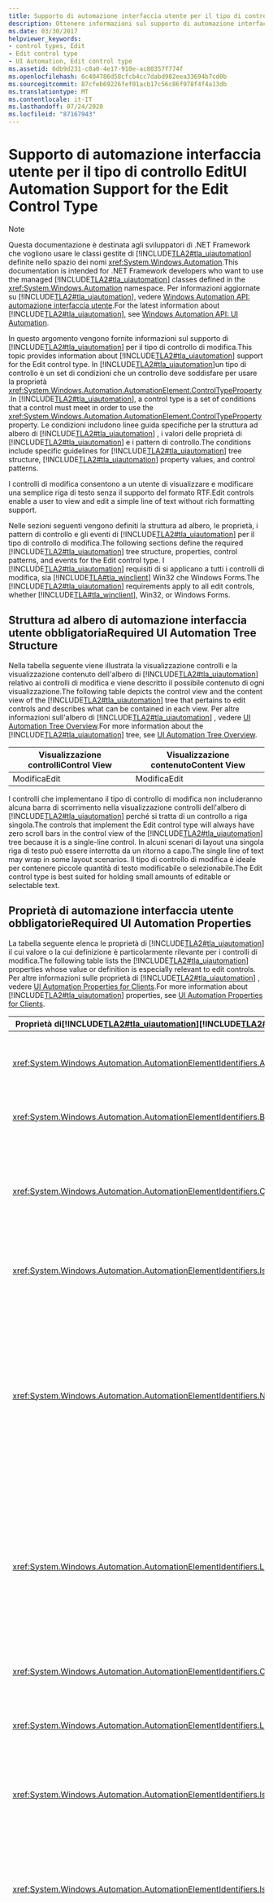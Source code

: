```yaml
---
title: Supporto di automazione interfaccia utente per il tipo di controllo Edit
description: Ottenere informazioni sul supporto di automazione interfaccia utente per il tipo di controllo Edit. Informazioni sulla struttura ad albero, le proprietà, i pattern di controllo e gli eventi di richiesti.
ms.date: 03/30/2017
helpviewer_keywords:
- control types, Edit
- Edit control type
- UI Automation, Edit control type
ms.assetid: 6db9d231-c0a0-4e17-910e-ac80357f774f
ms.openlocfilehash: 6c404786d58cfcb4cc7dabd982eea33694b7cd0b
ms.sourcegitcommit: 87cfeb69226fef01acb17c56c86f978f4f4a13db
ms.translationtype: MT
ms.contentlocale: it-IT
ms.lasthandoff: 07/24/2020
ms.locfileid: "87167943"
---
```

# <a name="ui-automation-support-for-the-edit-control-type"></a><span data-ttu-id="fb856-104">Supporto di automazione interfaccia utente per il tipo di controllo Edit</span><span class="sxs-lookup"><span data-stu-id="fb856-104">UI Automation Support for the Edit Control Type</span></span>

> [!NOTE]
> <span data-ttu-id="fb856-105">Questa documentazione è destinata agli sviluppatori di .NET Framework che vogliono usare le classi gestite di [!INCLUDE[TLA2#tla_uiautomation](../../../includes/tla2sharptla-uiautomation-md.md)] definite nello spazio dei nomi <xref:System.Windows.Automation>.</span><span class="sxs-lookup"><span data-stu-id="fb856-105">This documentation is intended for .NET Framework developers who want to use the managed [!INCLUDE[TLA2#tla_uiautomation](../../../includes/tla2sharptla-uiautomation-md.md)] classes defined in the <xref:System.Windows.Automation> namespace.</span></span> <span data-ttu-id="fb856-106">Per informazioni aggiornate su [!INCLUDE[TLA2#tla_uiautomation](../../../includes/tla2sharptla-uiautomation-md.md)], vedere [Windows Automation API: automazione interfaccia utente](/windows/win32/winauto/entry-uiauto-win32).</span><span class="sxs-lookup"><span data-stu-id="fb856-106">For the latest information about [!INCLUDE[TLA2#tla_uiautomation](../../../includes/tla2sharptla-uiautomation-md.md)], see [Windows Automation API: UI Automation](/windows/win32/winauto/entry-uiauto-win32).</span></span>

<span data-ttu-id="fb856-107">In questo argomento vengono fornite informazioni sul supporto di [!INCLUDE[TLA2#tla_uiautomation](../../../includes/tla2sharptla-uiautomation-md.md)] per il tipo di controllo di modifica.</span><span class="sxs-lookup"><span data-stu-id="fb856-107">This topic provides information about [!INCLUDE[TLA2#tla_uiautomation](../../../includes/tla2sharptla-uiautomation-md.md)] support for the Edit control type.</span></span> <span data-ttu-id="fb856-108">In [!INCLUDE[TLA2#tla_uiautomation](../../../includes/tla2sharptla-uiautomation-md.md)]un tipo di controllo è un set di condizioni che un controllo deve soddisfare per usare la proprietà <xref:System.Windows.Automation.AutomationElement.ControlTypeProperty> .</span><span class="sxs-lookup"><span data-stu-id="fb856-108">In [!INCLUDE[TLA2#tla_uiautomation](../../../includes/tla2sharptla-uiautomation-md.md)], a control type is a set of conditions that a control must meet in order to use the <xref:System.Windows.Automation.AutomationElement.ControlTypeProperty> property.</span></span> <span data-ttu-id="fb856-109">Le condizioni includono linee guida specifiche per la struttura ad albero di [!INCLUDE[TLA2#tla_uiautomation](../../../includes/tla2sharptla-uiautomation-md.md)] , i valori delle proprietà di [!INCLUDE[TLA2#tla_uiautomation](../../../includes/tla2sharptla-uiautomation-md.md)] e i pattern di controllo.</span><span class="sxs-lookup"><span data-stu-id="fb856-109">The conditions include specific guidelines for [!INCLUDE[TLA2#tla_uiautomation](../../../includes/tla2sharptla-uiautomation-md.md)] tree structure, [!INCLUDE[TLA2#tla_uiautomation](../../../includes/tla2sharptla-uiautomation-md.md)] property values, and control patterns.</span></span>

<span data-ttu-id="fb856-110">I controlli di modifica consentono a un utente di visualizzare e modificare una semplice riga di testo senza il supporto del formato RTF.</span><span class="sxs-lookup"><span data-stu-id="fb856-110">Edit controls enable a user to view and edit a simple line of text without rich formatting support.</span></span>

<span data-ttu-id="fb856-111">Nelle sezioni seguenti vengono definiti la struttura ad albero, le proprietà, i pattern di controllo e gli eventi di [!INCLUDE[TLA2#tla_uiautomation](../../../includes/tla2sharptla-uiautomation-md.md)] per il tipo di controllo di modifica.</span><span class="sxs-lookup"><span data-stu-id="fb856-111">The following sections define the required [!INCLUDE[TLA2#tla_uiautomation](../../../includes/tla2sharptla-uiautomation-md.md)] tree structure, properties, control patterns, and events for the Edit control type.</span></span> <span data-ttu-id="fb856-112">I [!INCLUDE[TLA2#tla_uiautomation](../../../includes/tla2sharptla-uiautomation-md.md)] requisiti di si applicano a tutti i controlli di modifica, sia [!INCLUDE[TLA#tla_winclient](../../../includes/tlasharptla-winclient-md.md)] Win32 che Windows Forms.</span><span class="sxs-lookup"><span data-stu-id="fb856-112">The [!INCLUDE[TLA2#tla_uiautomation](../../../includes/tla2sharptla-uiautomation-md.md)] requirements apply to all edit controls, whether [!INCLUDE[TLA#tla_winclient](../../../includes/tlasharptla-winclient-md.md)], Win32, or Windows Forms.</span></span>

<a name="Required_UI_Automation_Tree_Structure"></a>

## <a name="required-ui-automation-tree-structure"></a><span data-ttu-id="fb856-113">Struttura ad albero di automazione interfaccia utente obbligatoria</span><span class="sxs-lookup"><span data-stu-id="fb856-113">Required UI Automation Tree Structure</span></span>

<span data-ttu-id="fb856-114">Nella tabella seguente viene illustrata la visualizzazione controlli e la visualizzazione contenuto dell'albero di [!INCLUDE[TLA2#tla_uiautomation](../../../includes/tla2sharptla-uiautomation-md.md)] relativo ai controlli di modifica e viene descritto il possibile contenuto di ogni visualizzazione.</span><span class="sxs-lookup"><span data-stu-id="fb856-114">The following table depicts the control view and the content view of the [!INCLUDE[TLA2#tla_uiautomation](../../../includes/tla2sharptla-uiautomation-md.md)] tree that pertains to edit controls and describes what can be contained in each view.</span></span> <span data-ttu-id="fb856-115">Per altre informazioni sull'albero di [!INCLUDE[TLA2#tla_uiautomation](../../../includes/tla2sharptla-uiautomation-md.md)] , vedere [UI Automation Tree Overview](ui-automation-tree-overview.md).</span><span class="sxs-lookup"><span data-stu-id="fb856-115">For more information about the [!INCLUDE[TLA2#tla_uiautomation](../../../includes/tla2sharptla-uiautomation-md.md)] tree, see [UI Automation Tree Overview](ui-automation-tree-overview.md).</span></span>

|<span data-ttu-id="fb856-116">Visualizzazione controlli</span><span class="sxs-lookup"><span data-stu-id="fb856-116">Control View</span></span>|<span data-ttu-id="fb856-117">Visualizzazione contenuto</span><span class="sxs-lookup"><span data-stu-id="fb856-117">Content View</span></span>|
|------------------|------------------|
|<span data-ttu-id="fb856-118">Modifica</span><span class="sxs-lookup"><span data-stu-id="fb856-118">Edit</span></span>|<span data-ttu-id="fb856-119">Modifica</span><span class="sxs-lookup"><span data-stu-id="fb856-119">Edit</span></span>|

<span data-ttu-id="fb856-120">I controlli che implementano il tipo di controllo di modifica non includeranno alcuna barra di scorrimento nella visualizzazione controlli dell'albero di [!INCLUDE[TLA2#tla_uiautomation](../../../includes/tla2sharptla-uiautomation-md.md)] perché si tratta di un controllo a riga singola.</span><span class="sxs-lookup"><span data-stu-id="fb856-120">The controls that implement the Edit control type will always have zero scroll bars in the control view of the [!INCLUDE[TLA2#tla_uiautomation](../../../includes/tla2sharptla-uiautomation-md.md)] tree because it is a single-line control.</span></span> <span data-ttu-id="fb856-121">In alcuni scenari di layout una singola riga di testo può essere interrotta da un ritorno a capo.</span><span class="sxs-lookup"><span data-stu-id="fb856-121">The single line of text may wrap in some layout scenarios.</span></span> <span data-ttu-id="fb856-122">Il tipo di controllo di modifica è ideale per contenere piccole quantità di testo modificabile o selezionabile.</span><span class="sxs-lookup"><span data-stu-id="fb856-122">The Edit control type is best suited for holding small amounts of editable or selectable text.</span></span>

<a name="Required_UI_Automation_Properties"></a>

## <a name="required-ui-automation-properties"></a><span data-ttu-id="fb856-123">Proprietà di automazione interfaccia utente obbligatorie</span><span class="sxs-lookup"><span data-stu-id="fb856-123">Required UI Automation Properties</span></span>

<span data-ttu-id="fb856-124">La tabella seguente elenca le proprietà di [!INCLUDE[TLA2#tla_uiautomation](../../../includes/tla2sharptla-uiautomation-md.md)] il cui valore o la cui definizione è particolarmente rilevante per i controlli di modifica.</span><span class="sxs-lookup"><span data-stu-id="fb856-124">The following table lists the [!INCLUDE[TLA2#tla_uiautomation](../../../includes/tla2sharptla-uiautomation-md.md)] properties whose value or definition is especially relevant to edit controls.</span></span> <span data-ttu-id="fb856-125">Per altre informazioni sulle proprietà di [!INCLUDE[TLA2#tla_uiautomation](../../../includes/tla2sharptla-uiautomation-md.md)] , vedere [UI Automation Properties for Clients](ui-automation-properties-for-clients.md).</span><span class="sxs-lookup"><span data-stu-id="fb856-125">For more information about [!INCLUDE[TLA2#tla_uiautomation](../../../includes/tla2sharptla-uiautomation-md.md)] properties, see [UI Automation Properties for Clients](ui-automation-properties-for-clients.md).</span></span>

|<span data-ttu-id="fb856-126">Proprietà di[!INCLUDE[TLA2#tla_uiautomation](../../../includes/tla2sharptla-uiautomation-md.md)]</span><span class="sxs-lookup"><span data-stu-id="fb856-126">[!INCLUDE[TLA2#tla_uiautomation](../../../includes/tla2sharptla-uiautomation-md.md)] Property</span></span>|<span data-ttu-id="fb856-127">Valore</span><span class="sxs-lookup"><span data-stu-id="fb856-127">Value</span></span>|<span data-ttu-id="fb856-128">Note</span><span class="sxs-lookup"><span data-stu-id="fb856-128">Notes</span></span>|
|------------------------------------------------------------------------------------|-----------|-----------|
|<xref:System.Windows.Automation.AutomationElementIdentifiers.AutomationIdProperty>|<span data-ttu-id="fb856-129">Vedere le note.</span><span class="sxs-lookup"><span data-stu-id="fb856-129">See notes.</span></span>|<span data-ttu-id="fb856-130">Il valore di questa proprietà deve essere univoco in tutti i controlli in un'applicazione.</span><span class="sxs-lookup"><span data-stu-id="fb856-130">The value of this property needs to be unique across all controls in an application.</span></span>|
|<xref:System.Windows.Automation.AutomationElementIdentifiers.BoundingRectangleProperty>|<span data-ttu-id="fb856-131">Vedere le note.</span><span class="sxs-lookup"><span data-stu-id="fb856-131">See notes.</span></span>|<span data-ttu-id="fb856-132">Il rettangolo più esterno che contiene l'intero controllo.</span><span class="sxs-lookup"><span data-stu-id="fb856-132">The outermost rectangle that contains the whole control.</span></span>|
|<xref:System.Windows.Automation.AutomationElementIdentifiers.ClickablePointProperty>|<span data-ttu-id="fb856-133">Vedere le note.</span><span class="sxs-lookup"><span data-stu-id="fb856-133">See notes.</span></span>|<span data-ttu-id="fb856-134">Il controllo di modifica deve disporre di un punto selezionabile che rende disponibile lo stato attivo per l'input alla parte di modifica del controllo quando un utente fa clic su tale punto.</span><span class="sxs-lookup"><span data-stu-id="fb856-134">The edit control must have a clickable point that gives input focus to the edit portion of the control when a user clicks the mouse there.</span></span>|
|<xref:System.Windows.Automation.AutomationElementIdentifiers.IsKeyboardFocusableProperty>|<span data-ttu-id="fb856-135">Vedere le note.</span><span class="sxs-lookup"><span data-stu-id="fb856-135">See notes.</span></span>|<span data-ttu-id="fb856-136">Se il controllo può ricevere lo stato attivo, deve supportare questa proprietà.</span><span class="sxs-lookup"><span data-stu-id="fb856-136">If the control can receive keyboard focus, it must support this property.</span></span>|
|<xref:System.Windows.Automation.AutomationElementIdentifiers.NameProperty>|<span data-ttu-id="fb856-137">Vedere le note.</span><span class="sxs-lookup"><span data-stu-id="fb856-137">See notes.</span></span>|<span data-ttu-id="fb856-138">Il nome del controllo di modifica viene in genere generato da un'etichetta di testo statico.</span><span class="sxs-lookup"><span data-stu-id="fb856-138">The name of the edit control is typically generated from a static text label.</span></span> <span data-ttu-id="fb856-139">Se non è presente alcuna etichetta di testo statico, un valore di proprietà per `Name` deve essere assegnato dallo sviluppatore dell'applicazione.</span><span class="sxs-lookup"><span data-stu-id="fb856-139">If there is not a static text label, a property value for `Name` must be assigned by the application developer.</span></span> <span data-ttu-id="fb856-140">La proprietà `Name` non deve mai includere il contenuto testuale del controllo di modifica.</span><span class="sxs-lookup"><span data-stu-id="fb856-140">The `Name` property should never contain the textual contents of the edit control.</span></span>|
|<xref:System.Windows.Automation.AutomationElementIdentifiers.LabeledByProperty>|<span data-ttu-id="fb856-141">Vedere le note.</span><span class="sxs-lookup"><span data-stu-id="fb856-141">See notes.</span></span>|<span data-ttu-id="fb856-142">Se è presente un'etichetta di testo statico associata al controllo, questa proprietà deve esporre un riferimento a tale controllo.</span><span class="sxs-lookup"><span data-stu-id="fb856-142">If there is a static text label associated with the control, then this property must expose a reference to that control.</span></span> <span data-ttu-id="fb856-143">Se il controllo testo è un sottocomponente di un altro controllo, non avrà una proprietà `LabeledBy` impostata.</span><span class="sxs-lookup"><span data-stu-id="fb856-143">If the text control is a subcomponent of another control, it will not have a `LabeledBy` property set.</span></span>|
|<xref:System.Windows.Automation.AutomationElementIdentifiers.ControlTypeProperty>|<span data-ttu-id="fb856-144">Modifica</span><span class="sxs-lookup"><span data-stu-id="fb856-144">Edit</span></span>|<span data-ttu-id="fb856-145">Questo valore è uguale per tutti i framework dell' [!INCLUDE[TLA2#tla_ui](../../../includes/tla2sharptla-ui-md.md)] .</span><span class="sxs-lookup"><span data-stu-id="fb856-145">This value is the same for all [!INCLUDE[TLA2#tla_ui](../../../includes/tla2sharptla-ui-md.md)] frameworks.</span></span>|
|<xref:System.Windows.Automation.AutomationElementIdentifiers.LocalizedControlTypeProperty>|<span data-ttu-id="fb856-146">"edit"</span><span class="sxs-lookup"><span data-stu-id="fb856-146">"edit"</span></span>|<span data-ttu-id="fb856-147">Stringa localizzata corrispondente al tipo di controllo Edit.</span><span class="sxs-lookup"><span data-stu-id="fb856-147">Localized string corresponding to the Edit control type.</span></span>|
|<xref:System.Windows.Automation.AutomationElementIdentifiers.IsContentElementProperty>|<span data-ttu-id="fb856-148">True</span><span class="sxs-lookup"><span data-stu-id="fb856-148">True</span></span>|<span data-ttu-id="fb856-149">Il controllo di modifica viene sempre incluso nella visualizzazione contenuto dell'albero di [!INCLUDE[TLA2#tla_uiautomation](../../../includes/tla2sharptla-uiautomation-md.md)] .</span><span class="sxs-lookup"><span data-stu-id="fb856-149">The edit control is always included in the content view of the [!INCLUDE[TLA2#tla_uiautomation](../../../includes/tla2sharptla-uiautomation-md.md)] tree.</span></span>|
|<xref:System.Windows.Automation.AutomationElementIdentifiers.IsControlElementProperty>|<span data-ttu-id="fb856-150">True</span><span class="sxs-lookup"><span data-stu-id="fb856-150">True</span></span>|<span data-ttu-id="fb856-151">Il controllo di modifica viene sempre incluso nella visualizzazione controlli dell'albero di [!INCLUDE[TLA2#tla_uiautomation](../../../includes/tla2sharptla-uiautomation-md.md)] .</span><span class="sxs-lookup"><span data-stu-id="fb856-151">The edit control is always included in the control view of the [!INCLUDE[TLA2#tla_uiautomation](../../../includes/tla2sharptla-uiautomation-md.md)] tree.</span></span>|
|<xref:System.Windows.Automation.AutomationElementIdentifiers.IsPasswordProperty>|<span data-ttu-id="fb856-152">Vedere le note.</span><span class="sxs-lookup"><span data-stu-id="fb856-152">See notes.</span></span>|<span data-ttu-id="fb856-153">Deve essere impostata su true nei controlli di modifica che contengono password.</span><span class="sxs-lookup"><span data-stu-id="fb856-153">Must be set to true on edit controls that contain passwords.</span></span> <span data-ttu-id="fb856-154">Se un controllo di modifica include contenuto di tipo Password, questa proprietà può essere usata da una utilità per la lettura dello schermo per determinare se le sequenze di tasti devono essere lette mentre l'utente digita il testo.</span><span class="sxs-lookup"><span data-stu-id="fb856-154">If an edit control does contain Password contents then this property can be used by a screen reader to determine whether keystrokes should be read out as the user types them.</span></span>|

<a name="Required_UI_Automation_Control_Patterns"></a>

## <a name="required-ui-automation-control-patterns-and-properties"></a><span data-ttu-id="fb856-155">Pattern di controllo e proprietà obbligatori per l'automazione interfaccia utente</span><span class="sxs-lookup"><span data-stu-id="fb856-155">Required UI Automation Control Patterns and Properties</span></span>

<span data-ttu-id="fb856-156">La tabella seguente elenca i pattern di controllo che devono essere supportati da tutti i controlli di modifica.</span><span class="sxs-lookup"><span data-stu-id="fb856-156">The following table lists the control patterns required to be supported by all edit controls.</span></span> <span data-ttu-id="fb856-157">Per altre informazioni sui pattern di controllo, vedere [UI Automation Control Patterns Overview](ui-automation-control-patterns-overview.md).</span><span class="sxs-lookup"><span data-stu-id="fb856-157">For more information about control patterns, see [UI Automation Control Patterns Overview](ui-automation-control-patterns-overview.md).</span></span>

|<span data-ttu-id="fb856-158">Pattern di controllo/proprietà del pattern di controllo</span><span class="sxs-lookup"><span data-stu-id="fb856-158">Control Pattern/Control Pattern Property</span></span>|<span data-ttu-id="fb856-159">Supporto/valore</span><span class="sxs-lookup"><span data-stu-id="fb856-159">Support/Value</span></span>|<span data-ttu-id="fb856-160">Note</span><span class="sxs-lookup"><span data-stu-id="fb856-160">Notes</span></span>|
|-----------------------------------------------|--------------------|-----------|
|<xref:System.Windows.Automation.Provider.ITextProvider>|<span data-ttu-id="fb856-161">Dipende da</span><span class="sxs-lookup"><span data-stu-id="fb856-161">Depends</span></span>|<span data-ttu-id="fb856-162">I controlli di modifica devono supportare il pattern di controllo Text in quanto le informazioni testuali dettagliate devono sempre essere disponibili per i client.</span><span class="sxs-lookup"><span data-stu-id="fb856-162">Edit controls should support the Text control pattern because detailed text information should always be available for clients.</span></span>|
|<xref:System.Windows.Automation.Provider.IValueProvider>|<span data-ttu-id="fb856-163">Dipende da</span><span class="sxs-lookup"><span data-stu-id="fb856-163">Depends</span></span>|<span data-ttu-id="fb856-164">Tutti i controlli di modifica che accettano una stringa devono esporre il pattern Value.</span><span class="sxs-lookup"><span data-stu-id="fb856-164">All edit controls that take a string must expose the Value pattern.</span></span>|
|<xref:System.Windows.Automation.Provider.IValueProvider.IsReadOnly%2A>|<span data-ttu-id="fb856-165">Vedere le note.</span><span class="sxs-lookup"><span data-stu-id="fb856-165">See notes.</span></span>|<span data-ttu-id="fb856-166">Questa proprietà deve essere impostata per indicare se il controllo può avere un valore impostato a livello di codice oppure se è modificabile dall'utente.</span><span class="sxs-lookup"><span data-stu-id="fb856-166">This property must be set to indicate whether the control can have a value set programmatically or is editable by the user.</span></span>|
|<xref:System.Windows.Automation.Provider.IValueProvider.Value%2A>|<span data-ttu-id="fb856-167">Vedere le note.</span><span class="sxs-lookup"><span data-stu-id="fb856-167">See notes.</span></span>|<span data-ttu-id="fb856-168">Questa proprietà restituirà il contenuto testuale del controllo di modifica.</span><span class="sxs-lookup"><span data-stu-id="fb856-168">This property will return the textual contents of the edit control.</span></span> <span data-ttu-id="fb856-169">Se `IsPasswordProperty` è impostata su `true`, questa proprietà deve generare `InvalidOperationException` quando richiesto.</span><span class="sxs-lookup"><span data-stu-id="fb856-169">If the `IsPasswordProperty` is set to `true`, this property must raise an `InvalidOperationException` when requested.</span></span>|
|<xref:System.Windows.Automation.Provider.IRangeValueProvider>|<span data-ttu-id="fb856-170">Dipende da</span><span class="sxs-lookup"><span data-stu-id="fb856-170">Depends</span></span>|<span data-ttu-id="fb856-171">Tutti i controlli di modifica che accettano un intervallo numerico devono esporre il pattern di controllo RangeValue.</span><span class="sxs-lookup"><span data-stu-id="fb856-171">All edit controls that take a numeric range must expose Range Value control pattern.</span></span>|
|<xref:System.Windows.Automation.Provider.IRangeValueProvider.Minimum%2A>|<span data-ttu-id="fb856-172">Vedere le note.</span><span class="sxs-lookup"><span data-stu-id="fb856-172">See notes.</span></span>|<span data-ttu-id="fb856-173">Questa proprietà deve essere il valore più piccolo su cui può essere impostato il contenuto del controllo di modifica.</span><span class="sxs-lookup"><span data-stu-id="fb856-173">This property must be the smallest value that the edit control's contents can be set to.</span></span>|
|<xref:System.Windows.Automation.Provider.IRangeValueProvider.Maximum%2A>|<span data-ttu-id="fb856-174">Vedere le note.</span><span class="sxs-lookup"><span data-stu-id="fb856-174">See notes.</span></span>|<span data-ttu-id="fb856-175">Questa proprietà deve essere il valore più grande su cui può essere impostato il contenuto del controllo di modifica.</span><span class="sxs-lookup"><span data-stu-id="fb856-175">This property must be the largest value that the edit control's contents can be set to.</span></span>|
|<xref:System.Windows.Automation.Provider.IRangeValueProvider.SmallChange%2A>|<span data-ttu-id="fb856-176">Vedere le note.</span><span class="sxs-lookup"><span data-stu-id="fb856-176">See notes.</span></span>|<span data-ttu-id="fb856-177">Questa proprietà deve indicare il numero di cifre decimali che è possibile impostare per il valore.</span><span class="sxs-lookup"><span data-stu-id="fb856-177">This property must indicate the number of decimal places that the value can be set to.</span></span> <span data-ttu-id="fb856-178">Se il controllo di modifica accetta solo valori integer, impostare `SmallChangeProperty` su 1.</span><span class="sxs-lookup"><span data-stu-id="fb856-178">If the edit only take integers, the `SmallChangeProperty` must be 1.</span></span> <span data-ttu-id="fb856-179">Se il controllo di modifica accetta un intervallo compreso tra 1,0 e 2,0, impostare `SmallChangeProperty` su 0,1.</span><span class="sxs-lookup"><span data-stu-id="fb856-179">If the edit takes a range from 1.0 to 2.0, then the `SmallChangeProperty` must be 0.1.</span></span> <span data-ttu-id="fb856-180">Se il controllo di modifica accetta un intervallo compreso tra 1,0 e 2,0, impostare `SmallChangeProperty` su 0,001.</span><span class="sxs-lookup"><span data-stu-id="fb856-180">If the edit control takes a range from 1.00 to 2.00 then the `SmallChangeProperty` must be 0.001.</span></span>|
|<xref:System.Windows.Automation.Provider.IRangeValueProvider.LargeChange%2A>|`Null`|<span data-ttu-id="fb856-181">Questa proprietà non deve essere esposta in un controllo di modifica.</span><span class="sxs-lookup"><span data-stu-id="fb856-181">This property does not need to be exposed on an edit control.</span></span>|
|<xref:System.Windows.Automation.Provider.IRangeValueProvider.Value%2A>|<span data-ttu-id="fb856-182">Vedere le note.</span><span class="sxs-lookup"><span data-stu-id="fb856-182">See notes.</span></span>|<span data-ttu-id="fb856-183">Questa proprietà indicherà il contenuto numerico del controllo di modifica.</span><span class="sxs-lookup"><span data-stu-id="fb856-183">This property will indicate the numeric contents of the edit control.</span></span> <span data-ttu-id="fb856-184">Quando un valore più preciso viene impostato da un client di [!INCLUDE[TLA2#tla_uiautomation](../../../includes/tla2sharptla-uiautomation-md.md)] all'interno degli intervalli specificati nelle proprietà `Minimum` e `Maximum` , la proprietà Value verrà automaticamente arrotondata al valore accettato più vicino.</span><span class="sxs-lookup"><span data-stu-id="fb856-184">When a more precise value is set by a [!INCLUDE[TLA2#tla_uiautomation](../../../includes/tla2sharptla-uiautomation-md.md)] client within the ranges specified in the `Minimum` and `Maximum` properties, the Value property will automatically be rounded to the closest accepted value.</span></span>|

<a name="Required_UI_Automation_Events"></a>

## <a name="required-ui-automation-events"></a><span data-ttu-id="fb856-185">Eventi di automazione interfaccia utente obbligatori</span><span class="sxs-lookup"><span data-stu-id="fb856-185">Required UI Automation Events</span></span>

<span data-ttu-id="fb856-186">La tabella seguente elenca gli eventi dell' [!INCLUDE[TLA2#tla_uiautomation](../../../includes/tla2sharptla-uiautomation-md.md)] che devono essere supportati da tutti i controlli di modifica.</span><span class="sxs-lookup"><span data-stu-id="fb856-186">The following table lists the [!INCLUDE[TLA2#tla_uiautomation](../../../includes/tla2sharptla-uiautomation-md.md)] events required to be supported by all edit controls.</span></span> <span data-ttu-id="fb856-187">Per altre informazioni sugli eventi, vedere [UI Automation Events Overview](ui-automation-events-overview.md).</span><span class="sxs-lookup"><span data-stu-id="fb856-187">For more information about events, see [UI Automation Events Overview](ui-automation-events-overview.md).</span></span>

|<span data-ttu-id="fb856-188">o[!INCLUDE[TLA2#tla_uiautomation](../../../includes/tla2sharptla-uiautomation-md.md)]</span><span class="sxs-lookup"><span data-stu-id="fb856-188">[!INCLUDE[TLA2#tla_uiautomation](../../../includes/tla2sharptla-uiautomation-md.md)] Event</span></span>|<span data-ttu-id="fb856-189">Supporto</span><span class="sxs-lookup"><span data-stu-id="fb856-189">Support</span></span>|<span data-ttu-id="fb856-190">Note</span><span class="sxs-lookup"><span data-stu-id="fb856-190">Notes</span></span>|
|---------------------------------------------------------------------------------|-------------|-----------|
|<xref:System.Windows.Automation.SelectionPatternIdentifiers.InvalidatedEvent>|<span data-ttu-id="fb856-191">Richiesto</span><span class="sxs-lookup"><span data-stu-id="fb856-191">Required</span></span>|<span data-ttu-id="fb856-192">Nessuno</span><span class="sxs-lookup"><span data-stu-id="fb856-192">None</span></span>|
|<xref:System.Windows.Automation.TextPatternIdentifiers.TextSelectionChangedEvent>|<span data-ttu-id="fb856-193">Richiesto</span><span class="sxs-lookup"><span data-stu-id="fb856-193">Required</span></span>|<span data-ttu-id="fb856-194">Nessuno</span><span class="sxs-lookup"><span data-stu-id="fb856-194">None</span></span>|
|<xref:System.Windows.Automation.TextPatternIdentifiers.TextChangedEvent>|<span data-ttu-id="fb856-195">Richiesto</span><span class="sxs-lookup"><span data-stu-id="fb856-195">Required</span></span>|<span data-ttu-id="fb856-196">Nessuno</span><span class="sxs-lookup"><span data-stu-id="fb856-196">None</span></span>|
|<span data-ttu-id="fb856-197">Evento di modifica della proprietà<xref:System.Windows.Automation.AutomationElementIdentifiers.BoundingRectangleProperty> .</span><span class="sxs-lookup"><span data-stu-id="fb856-197"><xref:System.Windows.Automation.AutomationElementIdentifiers.BoundingRectangleProperty> property-changed event.</span></span>|<span data-ttu-id="fb856-198">Richiesto</span><span class="sxs-lookup"><span data-stu-id="fb856-198">Required</span></span>|<span data-ttu-id="fb856-199">Nessuno</span><span class="sxs-lookup"><span data-stu-id="fb856-199">None</span></span>|
|<span data-ttu-id="fb856-200">Evento di modifica della proprietà<xref:System.Windows.Automation.AutomationElementIdentifiers.IsOffscreenProperty> .</span><span class="sxs-lookup"><span data-stu-id="fb856-200"><xref:System.Windows.Automation.AutomationElementIdentifiers.IsOffscreenProperty> property-changed event.</span></span>|<span data-ttu-id="fb856-201">Richiesto</span><span class="sxs-lookup"><span data-stu-id="fb856-201">Required</span></span>|<span data-ttu-id="fb856-202">Nessuno</span><span class="sxs-lookup"><span data-stu-id="fb856-202">None</span></span>|
|<span data-ttu-id="fb856-203">Evento di modifica della proprietà<xref:System.Windows.Automation.AutomationElementIdentifiers.IsEnabledProperty> .</span><span class="sxs-lookup"><span data-stu-id="fb856-203"><xref:System.Windows.Automation.AutomationElementIdentifiers.IsEnabledProperty> property-changed event.</span></span>|<span data-ttu-id="fb856-204">Richiesto</span><span class="sxs-lookup"><span data-stu-id="fb856-204">Required</span></span>|<span data-ttu-id="fb856-205">Nessuno</span><span class="sxs-lookup"><span data-stu-id="fb856-205">None</span></span>|
|<span data-ttu-id="fb856-206">Evento di modifica della proprietà<xref:System.Windows.Automation.AutomationElementIdentifiers.NameProperty> .</span><span class="sxs-lookup"><span data-stu-id="fb856-206"><xref:System.Windows.Automation.AutomationElementIdentifiers.NameProperty> property-changed event.</span></span>|<span data-ttu-id="fb856-207">Richiesto</span><span class="sxs-lookup"><span data-stu-id="fb856-207">Required</span></span>|<span data-ttu-id="fb856-208">Nessuno</span><span class="sxs-lookup"><span data-stu-id="fb856-208">None</span></span>|
|<span data-ttu-id="fb856-209">Evento di modifica della proprietà<xref:System.Windows.Automation.ValuePatternIdentifiers.ValueProperty> .</span><span class="sxs-lookup"><span data-stu-id="fb856-209"><xref:System.Windows.Automation.ValuePatternIdentifiers.ValueProperty> property-changed event.</span></span>|<span data-ttu-id="fb856-210">Dipende da</span><span class="sxs-lookup"><span data-stu-id="fb856-210">Depends</span></span>|<span data-ttu-id="fb856-211">Nessuno</span><span class="sxs-lookup"><span data-stu-id="fb856-211">None</span></span>|
|<span data-ttu-id="fb856-212">Evento di modifica della proprietà<xref:System.Windows.Automation.ScrollPatternIdentifiers.HorizontallyScrollableProperty> .</span><span class="sxs-lookup"><span data-stu-id="fb856-212"><xref:System.Windows.Automation.ScrollPatternIdentifiers.HorizontallyScrollableProperty> property-changed event.</span></span>|<span data-ttu-id="fb856-213">Mai</span><span class="sxs-lookup"><span data-stu-id="fb856-213">Never</span></span>|<span data-ttu-id="fb856-214">Nessuno</span><span class="sxs-lookup"><span data-stu-id="fb856-214">None</span></span>|
|<span data-ttu-id="fb856-215">Evento di modifica della proprietà<xref:System.Windows.Automation.ScrollPatternIdentifiers.HorizontalScrollPercentProperty> .</span><span class="sxs-lookup"><span data-stu-id="fb856-215"><xref:System.Windows.Automation.ScrollPatternIdentifiers.HorizontalScrollPercentProperty> property-changed event.</span></span>|<span data-ttu-id="fb856-216">Mai</span><span class="sxs-lookup"><span data-stu-id="fb856-216">Never</span></span>|<span data-ttu-id="fb856-217">Nessuno</span><span class="sxs-lookup"><span data-stu-id="fb856-217">None</span></span>|
|<span data-ttu-id="fb856-218">Evento di modifica della proprietà<xref:System.Windows.Automation.ScrollPatternIdentifiers.HorizontalViewSizeProperty> .</span><span class="sxs-lookup"><span data-stu-id="fb856-218"><xref:System.Windows.Automation.ScrollPatternIdentifiers.HorizontalViewSizeProperty> property-changed event.</span></span>|<span data-ttu-id="fb856-219">Mai</span><span class="sxs-lookup"><span data-stu-id="fb856-219">Never</span></span>|<span data-ttu-id="fb856-220">Nessuno</span><span class="sxs-lookup"><span data-stu-id="fb856-220">None</span></span>|
|<span data-ttu-id="fb856-221">Evento di modifica della proprietà<xref:System.Windows.Automation.ScrollPatternIdentifiers.VerticalScrollPercentProperty> .</span><span class="sxs-lookup"><span data-stu-id="fb856-221"><xref:System.Windows.Automation.ScrollPatternIdentifiers.VerticalScrollPercentProperty> property-changed event.</span></span>|<span data-ttu-id="fb856-222">Mai</span><span class="sxs-lookup"><span data-stu-id="fb856-222">Never</span></span>|<span data-ttu-id="fb856-223">Nessuno</span><span class="sxs-lookup"><span data-stu-id="fb856-223">None</span></span>|
|<span data-ttu-id="fb856-224">Evento di modifica della proprietà<xref:System.Windows.Automation.ScrollPatternIdentifiers.VerticallyScrollableProperty> .</span><span class="sxs-lookup"><span data-stu-id="fb856-224"><xref:System.Windows.Automation.ScrollPatternIdentifiers.VerticallyScrollableProperty> property-changed event.</span></span>|<span data-ttu-id="fb856-225">Mai</span><span class="sxs-lookup"><span data-stu-id="fb856-225">Never</span></span>|<span data-ttu-id="fb856-226">Nessuno</span><span class="sxs-lookup"><span data-stu-id="fb856-226">None</span></span>|
|<span data-ttu-id="fb856-227">Evento di modifica della proprietà<xref:System.Windows.Automation.ScrollPatternIdentifiers.VerticalViewSizeProperty> .</span><span class="sxs-lookup"><span data-stu-id="fb856-227"><xref:System.Windows.Automation.ScrollPatternIdentifiers.VerticalViewSizeProperty> property-changed event.</span></span>|<span data-ttu-id="fb856-228">Mai</span><span class="sxs-lookup"><span data-stu-id="fb856-228">Never</span></span>|<span data-ttu-id="fb856-229">Nessuno</span><span class="sxs-lookup"><span data-stu-id="fb856-229">None</span></span>|
|<span data-ttu-id="fb856-230">Evento di modifica della proprietà<xref:System.Windows.Automation.RangeValuePatternIdentifiers.ValueProperty> .</span><span class="sxs-lookup"><span data-stu-id="fb856-230"><xref:System.Windows.Automation.RangeValuePatternIdentifiers.ValueProperty> property-changed event.</span></span>|<span data-ttu-id="fb856-231">Dipende da</span><span class="sxs-lookup"><span data-stu-id="fb856-231">Depends</span></span>|<span data-ttu-id="fb856-232">Se il controllo supporta il pattern di controllo RangeValue, deve supportare questo evento.</span><span class="sxs-lookup"><span data-stu-id="fb856-232">If the control supports the range Value control pattern, it must support this event.</span></span>|
|<xref:System.Windows.Automation.AutomationElementIdentifiers.AutomationFocusChangedEvent>|<span data-ttu-id="fb856-233">Richiesto</span><span class="sxs-lookup"><span data-stu-id="fb856-233">Required</span></span>|<span data-ttu-id="fb856-234">Nessuno</span><span class="sxs-lookup"><span data-stu-id="fb856-234">None</span></span>|
|<xref:System.Windows.Automation.AutomationElementIdentifiers.StructureChangedEvent>|<span data-ttu-id="fb856-235">Richiesto</span><span class="sxs-lookup"><span data-stu-id="fb856-235">Required</span></span>|<span data-ttu-id="fb856-236">Nessuno</span><span class="sxs-lookup"><span data-stu-id="fb856-236">None</span></span>|

## <a name="see-also"></a><span data-ttu-id="fb856-237">Vedere anche</span><span class="sxs-lookup"><span data-stu-id="fb856-237">See also</span></span>

- <xref:System.Windows.Automation.ControlType.Edit>
- [<span data-ttu-id="fb856-238">Cenni preliminari sui tipi di controllo per l'automazione interfaccia utente</span><span class="sxs-lookup"><span data-stu-id="fb856-238">UI Automation Control Types Overview</span></span>](ui-automation-control-types-overview.md)
- [<span data-ttu-id="fb856-239">Cenni preliminari su automazione interfaccia utente</span><span class="sxs-lookup"><span data-stu-id="fb856-239">UI Automation Overview</span></span>](ui-automation-overview.md)

